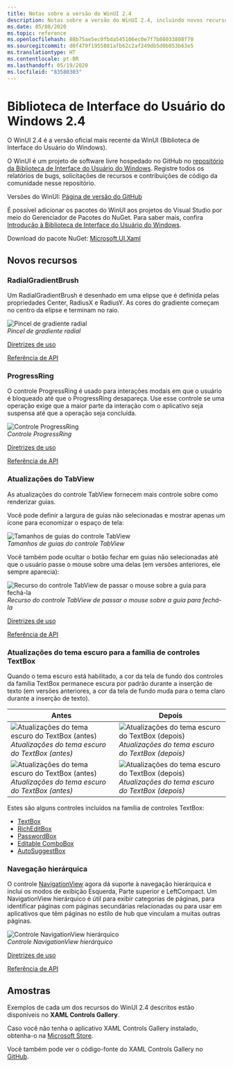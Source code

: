 ```yaml
---
title: Notas sobre a versão do WinUI 2.4
description: Notas sobre a versão do WinUI 2.4, incluindo novos recursos e correções de bugs.
ms.date: 05/08/2020
ms.topic: reference
ms.openlocfilehash: 88b75ae5ec0fbda545106ec0e7f7b86033808f70
ms.sourcegitcommit: d0f479f1955881afb62c2af249db5d0b053b63e5
ms.translationtype: HT
ms.contentlocale: pt-BR
ms.lasthandoff: 05/19/2020
ms.locfileid: "83580303"
---
```

# <a name="windows-ui-library-24"></a>Biblioteca de Interface do Usuário do Windows 2.4

O WinUI 2.4 é a versão oficial mais recente da WinUI (Biblioteca de Interface do Usuário do Windows).

O WinUI é um projeto de software livre hospedado no GitHub no [repositório da Biblioteca de Interface do Usuário do Windows](https://aka.ms/winui). Registre todos os relatórios de bugs, solicitações de recursos e contribuições de código da comunidade nesse repositório.

Versões do WinUI: [Página de versão do GitHub](https://github.com/microsoft/microsoft-ui-xaml/releases)

É possível adicionar os pacotes do WinUI aos projetos do Visual Studio por meio do Gerenciador de Pacotes do NuGet. Para saber mais, confira [Introdução à Biblioteca de Interface do Usuário do Windows](../getting-started.md).

Download do pacote NuGet: [Microsoft.UI.Xaml](https://www.nuget.org/packages/Microsoft.UI.Xaml)

## <a name="new-features"></a>Novos recursos

### <a name="radialgradientbrush"></a>RadialGradientBrush

Um RadialGradientBrush é desenhado em uma elipse que é definida pelas propriedades Center, RadiusX e RadiusY. As cores do gradiente começam no centro da elipse e terminam no raio.

![Pincel de gradiente radial](../images/radialgradientbrush.gif)<br>
*Pincel de gradiente radial*

[Diretrizes de uso](/windows/uwp/design/style/brushes#radial-gradient-brushes)

[Referência de API](/uwp/api/microsoft.ui.xaml.media.radialgradientbrush)

### <a name="progressring"></a>ProgressRing

O controle ProgressRing é usado para interações modais em que o usuário é bloqueado até que o ProgressRing desapareça. Use esse controle se uma operação exige que a maior parte da interação com o aplicativo seja suspensa até que a operação seja concluída.

![Controle ProgressRing](../images/progressring.gif)<br>
*Controle ProgressRing*

[Diretrizes de uso](/windows/uwp/design/controls-and-patterns/progress-controls)

[Referência de API](/uwp/api/microsoft.ui.xaml.controls.progressring)

### <a name="tabview-updates"></a>Atualizações do TabView

As atualizações do controle TabView fornecem mais controle sobre como renderizar guias.

Você pode definir a largura de guias não selecionadas e mostrar apenas um ícone para economizar o espaço de tela:

![Tamanhos de guias do controle TabView](..\images\tabview-sizing.gif)<br>
*Tamanhos de guias do controle TabView*

Você também pode ocultar o botão fechar em guias não selecionadas até que o usuário passe o mouse sobre uma delas (em versões anteriores, ele sempre aparecia):

![Recurso do controle TabView de passar o mouse sobre a guia para fechá-la](..\images\tabview-closebuttononhover.gif)<br>
*Recurso do controle TabView de passar o mouse sobre a guia para fechá-la*

[Diretrizes de uso](/windows/uwp/design/controls-and-patterns/tab-view)

[Referência de API](/uwp/api/microsoft.ui.xaml.controls.tabview)

### <a name="dark-theme-updates-to-textbox-family-of-controls"></a>Atualizações do tema escuro para a família de controles TextBox

Quando o tema escuro está habilitado, a cor da tela de fundo dos controles da família TextBox permanece escura por padrão durante a inserção de texto (em versões anteriores, a cor da tela de fundo muda para o tema claro durante a inserção de texto).

| Antes | Depois |
| - | - |
| ![Atualizações do tema escuro do TextBox (antes)](..\images\textbox-darkthemeupdates-before1.gif)<br>*Atualizações do tema escuro do TextBox (antes)* | ![Atualizações do tema escuro do TextBox (depois)](..\images\textbox-darkthemeupdates-after1.gif)<br>*Atualizações do tema escuro do TextBox (depois)* |
| ![Atualizações do tema escuro do TextBox (antes)](..\images\textbox-darkthemeupdates-before2.gif)<br>*Atualizações do tema escuro do TextBox (antes)* | ![Atualizações do tema escuro do TextBox (depois)](..\images\textbox-darkthemeupdates-after2.gif)<br>*Atualizações do tema escuro do TextBox (depois)* |

Estes são alguns controles incluídos na família de controles TextBox:

- [TextBox](/uwp/api/windows.ui.xaml.controls.textbox)
- [RichEditBox](/uwp/api/windows.ui.xaml.controls.richtextblock)
- [PasswordBox](/uwp/api/windows.ui.xaml.controls.passwordbox)
- [Editable ComboBox](/uwp/api/windows.ui.xaml.controls.combobox)
- [AutoSuggestBox](/uwp/api/windows.ui.xaml.controls.autosuggestbox)

### <a name="hierarchical-navigation"></a>Navegação hierárquica

O controle [NavigationView](/uwp/api/microsoft.ui.xaml.controls.navigationview?view=winui-2.4) agora dá suporte à navegação hierárquica e inclui os modos de exibição Esquerda, Parte superior e LeftCompact. Um NavigationView hierárquico é útil para exibir categorias de páginas, para identificar páginas com páginas secundárias relacionadas ou para usar em aplicativos que têm páginas no estilo de hub que vinculam a muitas outras páginas.

![Controle NavigationView hierárquico](..\images\HierarchicalNavView.gif)<br>*Controle NavigationView hierárquico*

[Diretrizes de uso](/windows/uwp/design/controls-and-patterns/navigationview#hierarchical-navigation)

[Referência de API](/uwp/api/microsoft.ui.xaml.controls.navigationview)

## <a name="samples"></a>Amostras

Exemplos de cada um dos recursos do WinUI 2.4 descritos estão disponíveis no **XAML Controls Gallery**.

Caso você não tenha o aplicativo XAML Controls Gallery instalado, obtenha-o na [Microsoft Store](https://www.microsoft.com/p/xaml-controls-gallery/9msvh128x2zt).

Você também pode ver o código-fonte do XAML Controls Gallery no [GitHub](https://github.com/Microsoft/Xaml-Controls-Gallery).
